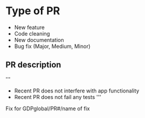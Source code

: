 # Type of PR

* New feature
* Code cleaning
* New documentation
* Bug fix (Major, Medium, Minor)

## PR description
'''
* Recent PR does not interfere with app functionality
* Recent PR does not fail any tests
'''

Fix for GDPglobal/PR#/name of fix
